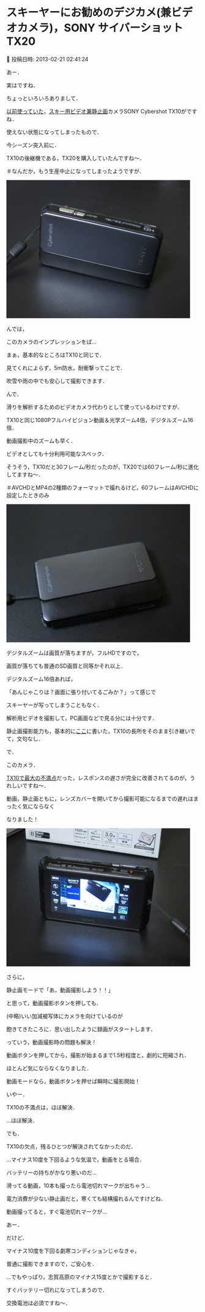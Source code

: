 # スキーヤーにお勧めのデジカメ(兼ビデオカメラ)，SONY サイバーショットTX20

📅 投稿日時: 2013-02-21 02:41:24

あー．


実はですね．


ちょっといろいろありまして．


[以前使っていた](edc461a9f1ae90e7a790c71fb3597b618.md)，[スキー用ビデオ兼静止画](e031365507b66f6126431a5fb1065d1cf.md)カメラSONY Cybershot TX10がですね．


使えない状態になってしまったもので．





今シーズン突入前に．


TX10の後継機である，TX20を購入していたんですね～．


＃なんだか，もう生産中止になってしまったようですが．




![92baf7e3cfc6f2963bceb932a7f14d6e.jpg](images/92baf7e3cfc6f2963bceb932a7f14d6e.jpg)




んでは，


このカメラのインプレッションをば…





まぁ，基本的なところはTX10と同じで．


見てくれによらず，5m防水，耐衝撃ってことで．


吹雪や雨の中でも安心して撮影できます．





んで．


滑りを解析するためのビデオカメラ代わりとして使っているわけですが．





TX10と同じ1080Pフルハイビジョン動画＆光学ズーム4倍，デジタルズーム16倍．


動画撮影中のズームも早く．


ビデオとしても十分利用可能なスペック．


そうそう，TX10だと30フレーム/秒だったのが，TX20では60フレーム/秒に進化してますね～．


＃AVCHDとMP4の2種類のフォーマットで撮れるけど，60フレームはAVCHDに設定したときのみ







![2430b69917b5a1623215a2d2da112741.jpg](images/2430b69917b5a1623215a2d2da112741.jpg)







デジタルズームは画質が落ちますが，フルHDですので，


画質が落ちても普通のSD画質と同等かそれ以上．


デジタルズーム16倍あれば，


「あんじゃこりは？画面に張り付いてるごみか？」って感じで


スキーヤーが写ってしまうこともなく．


解析用ビデオを撮影して，PC画面などで見る分には十分です．





静止画撮影能力も，基本的に[ここ](e6165f9b8a49463a457f0bd67988f6dae.md)に書いた，TX10の長所をそのまま引き継いでて，文句なし．





で．


このカメラ．


[TX10で最大の不満点](eeaa5caa0b3a71351813c7d734931dc0f.md)だった，レスポンスの遅さが完全に改善されてるのが，うれしいですね～．





動画，静止画ともに，レンズカバーを開いてから撮影可能になるまでの遅れはまったく気にならなく


なりました！




![f45438fd829b1d5f2246ce816efc4351.jpg](images/f45438fd829b1d5f2246ce816efc4351.jpg)







さらに，





静止画モードで「あ，動画撮影しよう！！」


と思って，動画撮影ボタンを押しても．


(中略)いい加減被写体にカメラを向けているのが


飽きてきたころに．思い出したように録画がスタートします．


っていう，動画撮影時の問題も解決！


動画ボタンを押してから，撮影が始まるまで1.5秒程度と，劇的に短縮され．


ほとんど気にならなくなりました．





動画モードなら，動画ボタンを押せば瞬時に撮影開始！





いやー．


TX10の不満点は，ほぼ解決．





…ほぼ解決．





でも．


TX10の欠点，残るひとつが解決されてなかったのだ．





…マイナス10度を下回るような気温で，動画をとる場合．


バッテリーの持ちがかなり悪いのだ…


滑ってる動画，10本も撮ったら電池切れマークが出ちゃう…





電力消費が少ない静止画だと，寒くても結構撮れるんですけどね．


動画撮ってると，すぐ電池切れマークが…





あー．


だけど．


マイナス10度を下回る劇寒コンディションじゃなきゃ，


普通に撮影できますので，ご安心を．





…でもやっぱり，志賀高原のマイナス15度とかで撮影すると．


すぐバッテリー切れになってしまうので．


交換電池は必須ですね～．
